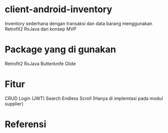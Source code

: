 # client-android-inventory
Inventory sederhana dengan transaksi dan data barang menggunakan Retrofit2 RxJava dan konsep MVP 

# Package yang di gunakan
Retrofit2 
RxJava 
Butterknife
Glide

# Fitur 
CRUD 
Login (JWT)
Search 
Endless Scroll (Hanya di implemtasi pada modul supplier)

# Referensi
